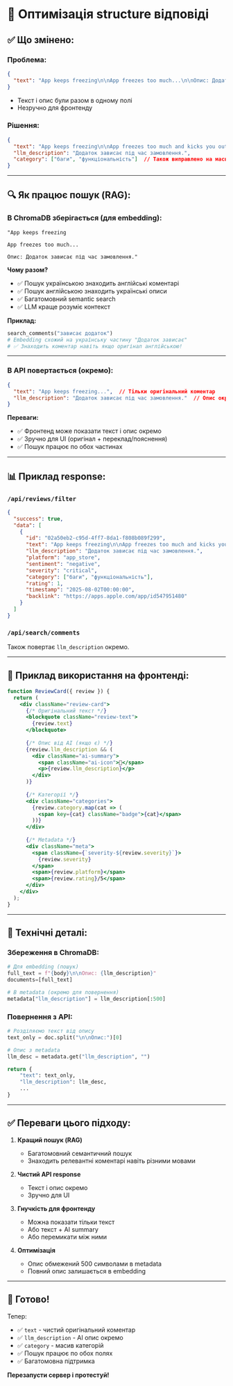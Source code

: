 # 📝 Оптимізація structure відповіді

## ✅ Що змінено:

### Проблема:
```json
{
  "text": "App keeps freezing\n\nApp freezes too much...\n\nОпис: Додаток зависає під час замовлення."
}
```
- Текст і опис були разом в одному полі
- Незручно для фронтенду

### Рішення:
```json
{
  "text": "App keeps freezing\n\nApp freezes too much and kicks you out in the middle of an order",
  "llm_description": "Додаток зависає під час замовлення.",
  "category": ["баги", "функціональність"]  // Також виправлено на масив
}
```

---

## 🔍 Як працює пошук (RAG):

### В ChromaDB зберігається (для embedding):
```
"App keeps freezing

App freezes too much...

Опис: Додаток зависає під час замовлення."
```

**Чому разом?**
- ✅ Пошук українською знаходить англійські коментарі
- ✅ Пошук англійською знаходить українські описи
- ✅ Багатомовний semantic search
- ✅ LLM краще розуміє контекст

**Приклад:**
```python
search_comments("зависає додаток")
# Embedding схожий на українську частину "Додаток зависає"
# ✅ Знаходить коментар навіть якщо оригінал англійською!
```

---

### В API повертається (окремо):
```json
{
  "text": "App keeps freezing...",  // Тільки оригінальний коментар
  "llm_description": "Додаток зависає під час замовлення."  // Опис окремо
}
```

**Переваги:**
- ✅ Фронтенд може показати текст і опис окремо
- ✅ Зручно для UI (оригінал + переклад/пояснення)
- ✅ Пошук працює по обох частинах

---

## 📊 Приклад response:

### `/api/reviews/filter`
```json
{
  "success": true,
  "data": [
    {
      "id": "02a50eb2-c95d-4ff7-8da1-f808b089f299",
      "text": "App keeps freezing\n\nApp freezes too much and kicks you out in the middle of an order",
      "llm_description": "Додаток зависає під час замовлення.",
      "platform": "app_store",
      "sentiment": "negative",
      "severity": "critical",
      "category": ["баги", "функціональність"],
      "rating": 1,
      "timestamp": "2025-08-02T00:00:00",
      "backlink": "https://apps.apple.com/app/id547951480"
    }
  ]
}
```

### `/api/search/comments`
Також повертає `llm_description` окремо.

---

## 🎨 Приклад використання на фронтенді:

```jsx
function ReviewCard({ review }) {
  return (
    <div className="review-card">
      {/* Оригінальний текст */}
      <blockquote className="review-text">
        {review.text}
      </blockquote>
      
      {/* Опис від AI (якщо є) */}
      {review.llm_description && (
        <div className="ai-summary">
          <span className="ai-icon">🤖</span>
          <p>{review.llm_description}</p>
        </div>
      )}
      
      {/* Категорії */}
      <div className="categories">
        {review.category.map(cat => (
          <span key={cat} className="badge">{cat}</span>
        ))}
      </div>
      
      {/* Metadata */}
      <div className="meta">
        <span className={`severity-${review.severity}`}>
          {review.severity}
        </span>
        <span>{review.platform}</span>
        <span>{review.rating}/5</span>
      </div>
    </div>
  );
}
```

---

## 🔧 Технічні деталі:

### Збереження в ChromaDB:
```python
# Для embedding (пошук)
full_text = f"{body}\n\nОпис: {llm_description}"
documents=[full_text]

# В metadata (окремо для повернення)
metadata["llm_description"] = llm_description[:500]
```

### Повернення з API:
```python
# Розділяємо текст від опису
text_only = doc.split("\n\nОпис:")[0]

# Опис з metadata
llm_desc = metadata.get("llm_description", "")

return {
    "text": text_only,
    "llm_description": llm_desc,
    ...
}
```

---

## ✅ Переваги цього підходу:

1. **Кращий пошук (RAG)**
   - Багатомовний семантичний пошук
   - Знаходить релевантні коментарі навіть різними мовами

2. **Чистий API response**
   - Текст і опис окремо
   - Зручно для UI

3. **Гнучкість для фронтенду**
   - Можна показати тільки текст
   - Або текст + AI summary
   - Або перемикати між ними

4. **Оптимізація**
   - Опис обмежений 500 символами в metadata
   - Повний опис залишається в embedding

---

## 🚀 Готово!

Тепер:
- ✅ `text` - чистий оригінальний коментар
- ✅ `llm_description` - AI опис окремо
- ✅ `category` - масив категорій
- ✅ Пошук працює по обох полях
- ✅ Багатомовна підтримка

**Перезапусти сервер і протестуй!**
